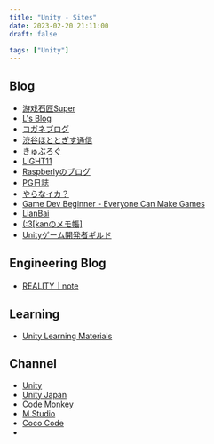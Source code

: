 ```yaml
---
title: "Unity - Sites"
date: 2023-02-20 21:11:00
draft: false

tags: ["Unity"]
---
```


## Blog
- [游戏石匠Super](https://space.bilibili.com/69585)
- [L's Blog](http://www.liuocean.com/tag/unity/)
- [コガネブログ](https://baba-s.hatenablog.com/)
- [渋谷ほととぎす通信](https://shibuya24.info/)
- [きゅぶろぐ](https://blog.kyubuns.dev/)
- [LIGHT11](https://light11.hatenadiary.com/)
- [Raspberlyのブログ](https://raspberly.hateblo.jp/archive)
- [PG日誌](https://takap-tech.com/)
- [やらなイカ？](https://www.nowsprinting.com/)
- [Game Dev Beginner - Everyone Can Make Games](https://gamedevbeginner.com/)
- [LianBai](https://lianbai.github.io/)
- [(:3[kanのメモ帳]](https://kan-kikuchi.hatenablog.com/)
- [Unityゲーム開発者ギルド](https://qiita.com/organizations/unity-game-dev-guild/items)

## Engineering Blog
- [REALITY｜note](https://note.com/reality_eng/)

## Learning
- [Unity Learning Materials](https://learning.unity3d.jp/)

## Channel
- [Unity](https://www.youtube.com/channel/UCG08EqOAXJk_YXPDsAvReSg/videos)
- [Unity Japan](https://www.youtube.com/@unity_japan)
- [Code Monkey](https://www.youtube.com/channel/UCFK6NCbuCIVzA6Yj1G_ZqCg)
- [M Studio](https://www.youtube.com/@MSTUDIOHUB/videos)
- [Coco Code](https://www.youtube.com/channel/UCfIiEKtakOPRPnE4iQTLvlA/videos)
- 